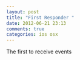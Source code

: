 ```yaml
---
layout: post
title: "First Responder "
date: 2012-06-21 23:13
comments: true
categories: ios osx
---
```


The first to receive events

